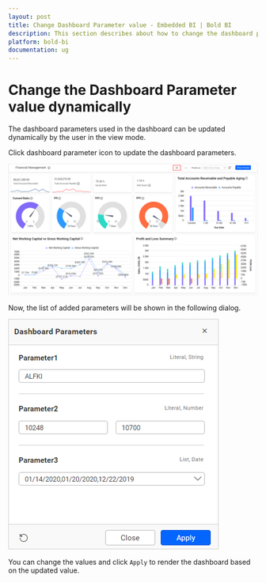 ```yaml
---
layout: post
title: Change Dashboard Parameter value - Embedded BI | Bold BI
description: This section describes about how to change the dashboard parameter value dynamically in Bold BI Embedded. 
platform: bold-bi
documentation: ug
---
```


# Change the Dashboard Parameter value dynamically

The dashboard parameters used in the dashboard can be updated dynamically by the user in the view mode.

Click dashboard parameter icon to update the dashboard parameters.

![Dashboard parameter icon](/static/assets/working-with-datasource/dashboard-parameter/images/dashboard-parameter-icon-preview.png)

Now, the list of added parameters will be shown in the following dialog.

![Dashboard parameter viewer dialog](/static/assets/working-with-datasource/dashboard-parameter/images/dashboard-parameter-viewer.png)

You can change the values and click `Apply` to render the dashboard based on the updated value.